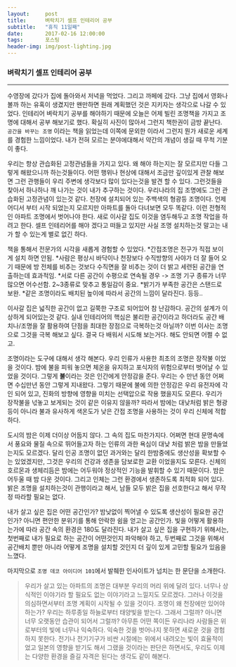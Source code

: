 ```yaml
---    
layout:	    post    
title: 	    벼락치기 셀프 인테리어 공부
subtitle:   "휴직 11일째"    
date:       2017-02-16 12:00:00    
tags:       포스팅    
header-img: img/post-lighting.jpg  
---    
```

    
### 벼락치기 셀프 인테리어 공부
----    

수영장에 갔다가 집에 돌아와서 저녁을 먹었다. 그리고 까페에 갔다. 그냥 집에서 영화나 볼까 하는 유혹이 생겼지만 왠만하면 원래 계획했던 것은 지키자는 생각으로 나갈 수 있었다. 인테리어 벼락치기 공부를 해야하기 때문에 오늘은 어제 빌린 조명책을 가지고 조명에 대해서 공부 해보기로 했다. 확실히 사진이 많아서 그런지 책한권이 금방 끝난다. ```공간을 바꾸는 조명``` 이라는 책을 읽었는데 이쪽에 문외한 이라서 그런지 뭔가 새로운 세계를 경험한 느낌이었다. 내가 전혀 모르는 분야에대해서 약간의 개념이 생길 때 무척 기분이 좋다. 
    
우리는 항상 관습화된 고정관념들을 가지고 있다. 왜 해야 하는지는 잘 모르지만 다들 그렇게 해왔으니까 하는것들이다. 어떤 행위나 현상에 대해서 조금만 깊이있게 관찰 해보면 그런 관행들이 우리 주변에 생각보다 많이 있다는것을 발견 할 수 있다. 그런것들을 찾아서 하나하나 깨 나가는 것이 내가 추구하는 것이다. 우리나라의 집 조명에도 그런 관습화된 고정관념이 있는것 같다. 천장에 설치되어 있는 주백색의 형광등 조명이다. 언제 어디서 부터 시작 되었는지 모르지만 아파트를 돌아 다녀보면 모두 똑같다. 이런 전형적인 아파트 조명에서 벗어나야 한다. 새로 이사갈 집도 이것을 염두해두고 조명 작업을 하려고 한다. 셀프 인테리어를 해야 겠다고 떠들고 있지만 사실 조명 설치하는것 말고는 내가 할 수 있는게 별로 없긴 하다.
    
책을 통해서 전문가의 시각을 새롭게 경험할 수 있었다. *간접조명은 전구가 직접 보이게 설치 하면 안됨. *사람은 평상시 바닥이나 천장보다 수직방향의 사야가 더 잘 들어 오기 때문에 방 전체를 비추는 것보다 수직면을 잘 비추는 것이 더 밝고 세련된 공간을 연출하는데 효과적임. *서로 다른 공간이 수평으로 연속될 경우 -> 조명 기구 종류가 너무 많으면 어수선함. 2~3종류로 맞추고 통일감이 중요. *밝기가 부족한 공간은 스탠드로 보완. *같은 조명이라도 배치된 높이에 따라서 공간의 느낌이 달라진다. 등등..
    
이사갈 집은 넓직한 공간이 없고 길쭉한 구조로 되어있어 참 난감하다. 공간의 설계가 이상하게 되어있는것 같다. 실내 인테리어의 핵심은 불리한 공간이라고 하더라도 공간 배치나/조명을 잘 활용하여 단점을 최대한 장점으로 극복하는것 아닐까? 이번 이사는 조명으로 그것을 극복 해보고 싶다. 결국 다 배워서 시도해 보는거다. 해도 안되면 어쩔 수 없고.
    
조명이라는 도구에 대해서 생각 해본다. 우리 인류가 사용한 최초의 조명은 장작불 이었을 것이다. 밤에 불을 피워 놓으면 체온을 유지하고 포식자의 위험으로부터 벗어날 수 있었을 것이다. 그렇게 **불**이라는 것은 인간에게 안정감을 준다. 우리는 수 만년 동안 어쩌면 수십만년 동안 그렇게 지내왔다. 그렇기 때문에 불에 의한 안정감은 우리 유전자에 각인 되어 있고, 진화의 방향에 영향을 미치는 선택압으로 작용 했을지도 모른다. 우리가 장작불을 넋놓고 보게되는 것이 같은 이유지 않을까? 따라서 밤에는 대낮처럼 밝은 형광등이 아니라 불과 유사하게 색온도가 낮은 간접 조명을 사용하는 것이 우리 신체에 적합하다. 
    
도시의 밤은 이제 더이상 어둡지 않다. 그 속의 집도 마찬가지다. 어쩌면 현대 문명속에서 풍요와 물질 속으로 뛰어들고자 하는 인류의 과한 욕심이 대낮 처럼 밝은 밤을 만들었는지도 모르겠다. 달리 인공 조명이 없던 과거와는 달리 한밤중에도 생산성을 확보할 수 는 있었겠지만, 그것은 우리의 건강과 생존을 담보로한 교환 이었을지도 모른다. 신체의 호르몬과 생체리듬은 밤에는 어두워야 정상적인 기능을 발휘할 수 있기 때문이다. 밤은 어두울 때 밤 다운 것이다. 그리고 인체는 그런 환경에서 생존하도록 최적화 되어 있다. 밝은 조명을 설치하는것이 관행이라고 해서, 남들 모두 밝은 집을 선호한다고 해서 무작정 따라할 필요는 없다. 
    
내가 살고 싶은 집은 어떤 공간인가? 밤낮없이 찍어낼 수 있도록 생산성이 필요한 공간인가? 아니면 편안한 분위기를 통해 안락한 쉼을 얻고는 공간인가. 빛을 어떻게 활용하는가에 따라 공간 속의 환경은 180도 달라진다. 내가 살고 싶은 집을 구현하기 위해서는, 첫번째로 내가 필요로 하는 공간이 어떤것인지 파악해야 하고, 두번째로 그것을 위해서 공간배치 뿐만 아니라 어떻게 조명을 설치할 것인지 더 깊이 있게 고민할 필요가 있음을 느꼈다.

    
마지막으로 ```조명 데코 아이디어 101```에서 발췌한 인사이트가 넘치는 한 문단을 소개한다. 
> 우리가 살고 있는 아파트의 조명은 대부분 우리의 머리 위에 달려 있다. 너무나 상식적인 이야기라 할 필요도 없는 이야기라고 느낄지도 모르겠다. 그러나 이것을 의심하면서부터 조명 계획이 시작될 수 있을 것이다. 조명이 왜 천장에만 있어야 하는가? 우리는 하루종일 하늘로부터 태양빛을 받는다. 그래서 그럴까? 아니면 너무 오랫동안 습관이 되어서 그럴까? 아무튼 어떤 쪽이든 우리나라 사람들은 위로부터의 빛에 너무나 익숙하다. 익숙한 것을 벗어나지 못하면 새로운 것을 경험하지 못한다. 전기나 전기기구가 비싼 시절에는 위에서 내려오는 빛이 효율적이었고 일본의 영향을 받기도 해서 그랬을 것이라는 판단은 하면서도, 우리도 이제는 다양한 환경을 즐길 자격은 된다는 생각도 같이 해본다.
    
    
